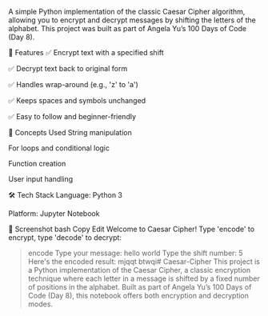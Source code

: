 A simple Python implementation of the classic Caesar Cipher algorithm, allowing you to encrypt and decrypt messages by shifting the letters of the alphabet. This project was built as part of Angela Yu’s 100 Days of Code (Day 8).

🚀 Features
✅ Encrypt text with a specified shift

✅ Decrypt text back to original form

✅ Handles wrap-around (e.g., 'z' to 'a')

✅ Keeps spaces and symbols unchanged

✅ Easy to follow and beginner-friendly

🧠 Concepts Used
String manipulation

For loops and conditional logic

Function creation

User input handling

🛠️ Tech Stack
Language: Python 3

Platform: Jupyter Notebook

📸 Screenshot
bash
Copy
Edit
Welcome to Caesar Cipher!
Type 'encode' to encrypt, type 'decode' to decrypt:
> encode
Type your message:
> hello world
Type the shift number:
> 5
Here's the encoded result: mjqqt btwqi# Caesar-Cipher
This project is a Python implementation of the Caesar Cipher, a classic encryption technique where each letter in a message is shifted by a fixed number of positions in the alphabet. Built as part of Angela Yu’s 100 Days of Code (Day 8), this notebook offers both encryption and decryption modes.
